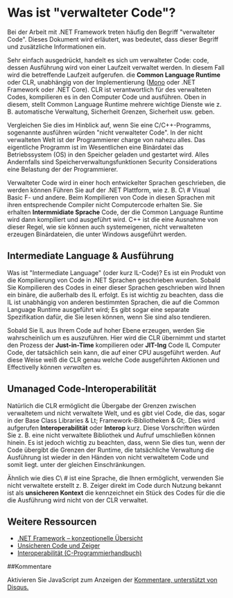 Was ist "verwalteter Code"?
===========================

Bei der Arbeit mit .NET Framework treten häufig den Begriff
"verwalteter Code".
Dieses Dokument wird erläutert, was bedeutet, dass dieser Begriff und
zusätzliche Informationen ein.

Sehr einfach ausgedrückt, handelt es sich um verwalteter Code: code, dessen Ausführung
wird von einer Laufzeit verwaltet werden.
In diesem Fall wird die betreffende Laufzeit aufgerufen.
die **Common Language Runtime** oder CLR, unabhängig von der Implementierung
([Mono](http://www.mono-project.com/) oder .NET Framework oder .NET Core).
CLR ist verantwortlich für des verwalteten Codes, kompilieren es in den Computer
Code und ausführen.
Oben in diesem, stellt Common Language Runtime mehrere
wichtige Dienste wie z. B. automatische Verwaltung, Sicherheit
Grenzen, Sicherheit usw. geben.

Vergleichen Sie dies im Hinblick auf, wenn Sie eine C/C++-Programms, sogenannte ausführen würden
"nicht verwalteter Code".
In der nicht verwalteten Welt ist der Programmierer charge von
nahezu alles.
Das eigentliche Programm ist im Wesentlichen eine Binärdatei
das Betriebssystem (OS) in den Speicher geladen und gestartet wird.
Alles
Andernfalls sind Speicherverwaltungsfunktionen Security Considerations eine Belastung der
der Programmierer.

Verwalteter Code wird in einer hoch entwickelter Sprachen geschrieben, die werden können
Führen Sie auf der .NET Plattform, wie z. B. C\ # Visual Basic F\- und
andere.
Beim Kompilieren von Code in diesen Sprachen mit ihren
entsprechende Compiler nicht Computercode erhalten Sie.
Sie erhalten **Intermmidiate
Sprache** Code, der die Common Language Runtime wird dann kompiliert und ausgeführt wird.
C++ ist die
eine Ausnahme von dieser Regel, wie sie können auch systemeigenen, nicht verwalteten erzeugen
Binärdateien, die unter Windows ausgeführt werden.

Intermediate Language & Ausführung
--------------------------------------

Was ist "Intermediate Language" (oder kurz IL-Code)?
Es ist ein Produkt von
die Kompilierung von Code in .NET Sprachen geschrieben wurden.
Sobald Sie
Kompilieren des Codes in einer dieser Sprachen geschrieben wird Ihnen ein
binäre, die außerhalb des IL erfolgt.
Es ist wichtig zu beachten, dass die IL ist
unabhängig von anderen bestimmten Sprachen, die auf die Common Language Runtime ausgeführt wird;
Es gibt sogar eine separate Spezifikation dafür, die Sie lesen können, wenn
Sie sind also tendieren.

Sobald Sie IL aus Ihrem Code auf hoher Ebene erzeugen, werden Sie wahrscheinlich
um es auszuführen.
Hier wird die CLR übernimmt und startet den Prozess der
**Just-in-Time** kompilieren oder **JIT-Ing** Code IL Computer
Code, der tatsächlich sein kann, die auf einer CPU ausgeführt werden.
Auf diese Weise weiß die CLR
genau welche Code ausgeführten Aktionen und Effectivelly können *verwalten* es.

Umanaged Code-Interoperabilität
-------------------------------

Natürlich die CLR ermöglicht die Übergabe der Grenzen zwischen verwaltetem und
nicht verwaltete Welt, und es gibt viel Code, die das, sogar in der
Base Class Libraries & Lt; Framework-Bibliotheken & Gt;.
Dies wird aufgerufen
**Interoperabilität** oder **Interop** kurz.
Diese Vorschriften
würden Sie z. B. eine nicht verwaltete Bibliothek und Aufruf umschließen können
hinein.
Es ist jedoch wichtig zu beachten, dass, wenn Sie dies tun, wenn
der Code übergibt die Grenzen der Runtime, die tatsächliche Verwaltung
die Ausführung ist wieder in den Händen von nicht verwaltetem Code und somit liegt.
unter der gleichen Einschränkungen.

Ähnlich wie dies C\ # ist eine Sprache, die Ihnen ermöglicht, verwenden Sie nicht verwaltete
erstellt z. B. Zeiger direkt im Code durch Nutzung bekannt ist
als **unsicheren Kontext** die kennzeichnet ein Stück des Codes für die die
die Ausführung wird nicht von der CLR verwaltet.

Weitere Ressourcen
------------------

-   [.NET Framework – konzeptionelle Übersicht](https://msdn.microsoft.com/en-us/library/zw4w595w%28v=vs.85%29.aspx)
-   [Unsicheren Code und Zeiger](https://msdn.microsoft.com/en-us/library/t2yzs44b.aspx)
-   [Interoperabilität (C\-Programmierhandbuch)](https://msdn.microsoft.com/en-us/library/ms173184.aspx)

##Kommentare

<div id="disqus_thread"></div>
<script type="text/javascript">
  KONFIGURATIONSVARIABLEN: VOR DEM EINFÜGEN IN IHRE WEBSEITE ZU BEARBEITEN
  Var Disqus_Shortname = 'Devdivcn'; / / erforderlich: Ihr Forum Shortname Beispiel ersetzen
  UNTERHALB DIESER ZEILE BEARBEITEN
  (function() {}
    Var Dsq = document.createElement('script'); dsq.Type = "Text/Javascript"; dsq.Async = True;
    dsq.Src = ' / /' + Disqus_Shortname + '.disqus.com/embed.js';
    (document.getElementsByTagName('head') [0] || document.getElementsByTagName('body')[0]).appendChild(dsq);
  })();
  </script>
<noscript>
            Aktivieren Sie JavaScript zum Anzeigen der 
            <a href="http://disqus.com/?ref_noscript">Kommentare, unterstützt von Disqus.</a>
          </noscript>





